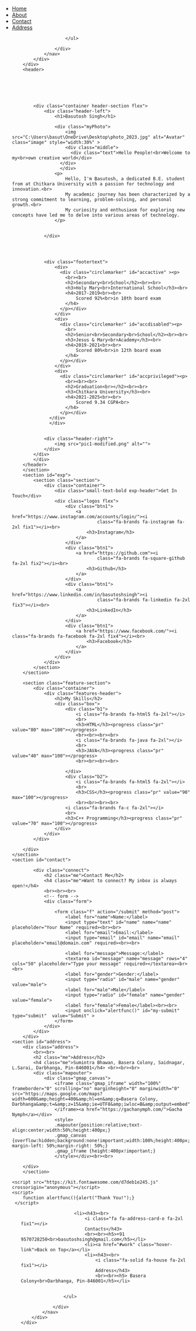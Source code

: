 <!DOCTYPE html>
<html lang="en">

<head>
    <meta charset="UTF-8">
    <meta name="viewport" content="width=device-width, initial-scale=1.0">
    <link rel="stylesheet" href="prop.css">
    <title>Protfolio</title>
</head>

<body>
    <div class="top-banner">
        <section id="work">
            <div class="container">
                <nav>
                    <div class="nav-links">
                        <ul class="flex">
                            <li><a href="#work" class="hover-link">Home</a></li>
                            <li><a href="#exp" class="hover-link">About</a></li>
                            <li><a href="#contact" class="hover-link">Contact</a></li>
                            <li><a href="#address" class="hover-link">Address</a></li>
                          <!--  <li><a href="#internship" class="hover-link">Error</a></li>
                            <li><a href="#" class="hover-link">Error</a></li> -->

                        </ul>

                    </div>
                </nav>
            </div>
        </div>
        <header>
           





            <div class="container header-section flex">
                <div class="header-left">
                    <h1>Basutosh Singh</h1>

                    <div class="myPhoto">
                        <img src="C:\Users\basut\OneDrive\Desktop\photo_2023.jpg" alt="Avatar" class="image" style="width:30%" >
                        <div class="middle">
                          <div class="text">Hello People!<br>Welcome to my<br>own creative world</div>
                      </div>
                      </div>
                    <p>
                        Hello, I'm Basutosh, a dedicated B.E. student from at Chitkara University with a passion for technology and innovation.<br>
                        My academic journey has been characterized by a strong commitment to learning, problem-solving, and personal growth.<br>
                        My curiosity and enthusiasm for exploring new concepts have led me to delve into various areas of technology.
                    </p>
    
    
                </div>
            
               
            

                <div class="footertext">
                    <div>
                      <div class="circlemarker" id="accactive" ><p>
                        <br><br>
                        <h2>Secondary<br>School</h2><br><br>
                        <h3>Holy Mary<br>International School</h3><br>
                        <h4>2017-2019<br><br>
                            Scored 92%<br>in 10th board exam
                        </h4>
                      </p></div>
                    </div>
                    <div>
                      <div class="circlemarker" id="accdisabled"><p>
                        <br>
                        <h2>Senior<br>Secondary<br>School</h2><br><br>
                        <h3>Jesus & Mary<br>Academy</h3><br>
                        <h4>2019-2021<br><br>
                            Scored 80%<br>in 12th board exam
                        </h4>
                      </p></div>
                    </div>
                    <div>
                      <div class="circlemarker" id="accprivileged"><p>
                        <br><br><br>
                        <h2>Graduation<br></h2><br><br>
                        <h3>Chitkara University</h3><br>
                        <h4>2021-2025<br><br>
                            Scored 9.34 CGPA<br>
                        </h4>
                      </p></div>
                  </div>
                  </div>


                <div class="header-right">
                    <img src="pic1-modified.png" alt="">
                </div>
            </div>
            </div>
        </header>
        </section>
        <section id="exp"> 
            <section class="section">
                <div class="container">
                    <div class="small-text-bold exp-header">Get In Touch</div>
                    <div class="logos flex">
                        <div class="btn1">
                            <a href="https://www.instagram.com/accounts/login/"><i
                                    class="fa-brands fa-instagram fa-2xl fix1"></i><br>
                                <h3>Instagram</h3>
                            </a>
                        </div>
                        <div class="btn1">
                            <a href="https://github.com"><i
                                    class="fa-brands fa-square-github fa-2xl fix2"></i><br>
                                <h3>Github</h3>
                            </a>
                        </div>
                        <div class="btn1">
                            <a href="https://www.linkedin.com/in/basutoshsingh"><i
                                    class="fa-brands fa-linkedin fa-2xl fix3"></i><br>
                                <h3>LinkedIn</h3>
                            </a>
                        </div>
                        <div class="btn1">
                            <a href="https://www.facebook.com/"><i class="fa-brands fa-facebook fa-2xl fix4"></i><br>
                                <h3>Facebook</h3>
                            </a>
                        </div>
                    </div>
                </div>
            </section>
        </section>
    
        <section class="feature-section">
            <div class="container">
                <div class="features-header">
                    <h2>My Skills</h2>
                    <div class="box">
                        <div class="b1">
                            <i class="fa-brands fa-html5 fa-2xl"></i>
                            <br>
                            <h3>HTML</h3><progress class="pr" value="80" max="100"></progress>
                            <br><br><br><br>
                            <i class="fa-brands fa-java fa-2xl"></i>
                            <br>
                            <h3>JAVA</h3><progress class="pr" value="40" max="100"></progress>
                            <br><br><br><br>
                            
                        </div>
                        <div class="b2">
                            <i class="fa-brands fa-html5 fa-2xl"></i>
                            <br>
                            <h3>CSS</h3><progress class="pr" value="90" max="100"></progress>
                            <br><br><br><br>
                        <i class="fa-brands fa-c fa-2xl"></i>
                        <br>
                        <h3>C++ Programming</h3><progress class="pr" value="70" max="100"></progress>
                    </div>
                </div>
            </div>

        </div>
    </section>
    <section id="contact">
        
            <div class="connect">
                <h2 class="me">Contact Me</h2>
                <h4 class="me">Want to connect? My inbox is always open!</h4> 
                <br><br><br>   
                <!-- form -->
                <div class="form">
                    
                    <form class="f" action="/submit" method="post">
                        <label for="name">Name:</label>
                        <input type="text" id="name" name="name" placeholder="Your Name" required><br><br>
                        <label for="email">Email:</label>
                        <input type="email" id="email" name="email" placeholder="email@domain.com" required><br><br>

                        <label for="message">Message:</label>
                        <textarea id="message" name="message" rows="4" cols="50" placeholder="Type your message" required></textarea><br><br>
                        <label for="gender">Gender:</label>
                        <input type="radio" id="male" name="gender" value="male">
                        <label for="male">Male</label>
                        <input type="radio" id="female" name="gender" value="female">
                        <label for="female">Female</label><br><br>
                        <input onclick="alertfunc()" id="my-submit" type="submit"  value="Submit" >
                    </form>
                </div>
            </div>
        </div>
    <section id="address">
        <div class="address">
            <br><br>
            <h2 class="me">Address</h2>
            <h4 class="me">Sumintra Bhawan, Basera Colony, Saidnagar, L.Sarai, Darbhanga, Pin-846001</h4> <br><br><br>
            <div class="mapouter">
                <div class="gmap_canvas">
                    <iframe class="gmap_iframe" width="100%" frameborder="0" scrolling="no" marginheight="0" marginwidth="0" src="https://maps.google.com/maps?width=600&amp;height=400&amp;hl=en&amp;q=Basera Colony, Darbhanga&amp;t=&amp;z=15&amp;ie=UTF8&amp;iwloc=B&amp;output=embed">    
                    </iframe><a href="https://gachanymph.com/">Gacha Nymph</a></div>
                    <style>
                    .mapouter{position:relative;text-align:center;width:50%;height:400px;}
                    .gmap_canvas {overflow:hidden;background:none!important;width:100%;height:400px; margin-left: 50%;margin-right: 50%;}
                    .gmap_iframe {height:400px!important;}
                    </style></div><br><br>

        </div>
        </section>
        
    <script src="https://kit.fontawesome.com/d7deb1e245.js" crossorigin="anonymous"></script>
    <script>
        function alertfunc(){alert("Thank You!");}
     </script>

<div class="down-banner">
    <section id="work">
        <div class="container">
            <nav>
                <div class="nav-links">
                    <ul class="flex">
                        
                        <li><h43><br>
                            <i class="fa fa-address-card-o fa-2xl fix1"></i>
                            Contacts</h43>
                            <br><br><h5>+91 9570728250<br>basutoshsingh@gmail.com</h5></li>
                            <li><a href="#work" class="hover-link">Back on Top</a></li>
                            <li><h43><br>
                                <i class="fa-solid fa-house fa-2xl fix1"></i>
                                Address</h43>
                                <br><br><h5> Basera Colony<br>Darbhanga, Pin-846001</h5></li>
                       

                    </ul>

                </div>
            </nav>
        </div>
    </div>
</body>

</html>

